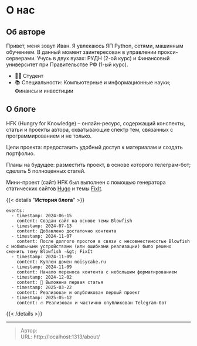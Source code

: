 # О нас


## Об авторе

Привет, меня зовут Иван. Я увлекаюсь ЯП Python, сетями, машинным обучением. В данный момент заинтересован в управлении прокси-серверами. Учусь в двух вузах: РУДН (2-ой курс) и Финансовый университет при Правительстве РФ (1-ый курс).

* 👨‍💻 Студент
* 📚 Специальности: Компьютерные и информационные науки; Финансы и инвестиции

## О блоге

HFK (Hungry for Knowledge) – онлайн-ресурс, содержащий конспекты, статьи и проекты автора, охватывающие спектр тем, связанных с программированием и не только.

Цели проекта: предоставить удобный доступ к материалам и создать портфолио.

Планы на будущее: разместить проект, в основе которого телеграм-бот; сделать 5 полноценных статей.

Мини-проект (сайт) HFK был выполнен с помощью генератора статических сайтов [Hugo](https://gohugo.io/) и темы [FixIt](https://github.com/hugo-fixit/FixIt).

{{&lt; details &#34;**История блога**&#34; &gt;}}
```timeline {animation=true}
events:
  - timestamp: 2024-06-15
    content: Создан сайт на основе темы Blowfish
  - timestamp: 2024-07-13
    content: Добавлено достаточно контента
  - timestamp: 2024-11-07
    content: После долгого простоя в связи с несовместимостью Blowfish с мобильными устройствами (или ошибками реализации) было решено сменить тему Blowfish -&gt; FixIt
  - timestamp: 2024-11-09
    content: Куплен домен noisycake.ru
  - timestamp: 2024-11-09
    content: Начало переноса контента с небольшим форматированием
  - timestamp: 2024-12-02
    content: 🥳 Выложена первая статья
  - timestamp: 2025-03-22
    content: Реализован и опубликован первый проект
  - timestamp: 2025-05-12
    content: 🔥 Реализован и частично опубликован Telegram-бот
```
{{&lt; /details &gt;}}

---

> Автор:   
> URL: http://localhost:1313/about/  

